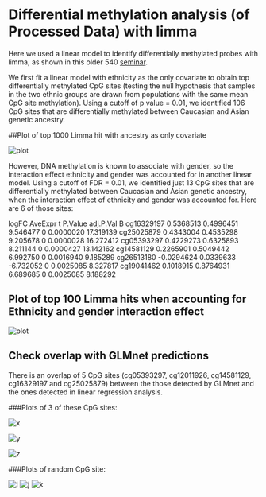 # Differential methylation analysis (of Processed Data) with limma

Here we used a linear model to identify differentially methylated probes with limma, as shown in this older 540 [seminar](http://www.ugrad.stat.ubc.ca/~stat540/seminars/seminar08_methylation.html).

We first fit a linear model with ethnicity as the only covariate to obtain top differentially methylated CpG sites (testing the null hypothesis that samples in the two ethnic groups are drawn from populations with the same mean CpG site methylation). Using a cutoff of p value = 0.01, we identified 106 CpG sites that are differentially methylated between Caucasian and Asian genetic ancestry. 

##Plot of top 1000 Limma hit with ancestry as only covariate

![plot](https://github.com/STAT540-UBC/team_Methylation-Badassays/blob/master/Scripts/Limma/Limma_files/figure-markdown_github/heatmap%20of%20beta%20values%20of%20top%20100%20Limma%20hits-1.png)

However, DNA methylation is known to associate with gender, so the interaction effect ethnicity and gender was accounted for in another linear model. Using a cutoff of FDR = 0.01, we identified just 13 CpG sites that are differentially methylated between Caucasian and Asian genetic ancestry, when the interaction effect of ethnicity and gender was accounted for. Here are 6 of those sites:
  
  logFC	AveExpr	t	P.Value	adj.P.Val	B
cg16329197	0.5368513	0.4996451	9.546477	0	0.0000020	17.319139
cg25025879	0.4343004	0.4535298	9.205678	0	0.0000028	16.272412
cg05393297	0.4229273	0.6325893	8.211144	0	0.0000427	13.142162
cg14581129	0.2265901	0.5049442	6.992750	0	0.0016940	9.185289
cg26513180	-0.0294624	0.0339633	-6.732052	0	0.0025085	8.327817
cg19041462	0.1018915	0.8764931	6.689685	0	0.0025085	8.188292

## Plot of top 100 Limma hits when accounting for Ethnicity and gender interaction effect

![plot](https://github.com/STAT540-UBC/team_Methylation-Badassays/blob/master/Scripts/Limma/Limma_files/figure-markdown_github/heatmap%20of%20beta%20values%20of%20top%20100%20Limma%20hits-1.png)

## Check overlap with GLMnet predictions

There is an overlap of 5 CpG sites (cg05393297, cg12011926, cg14581129, cg16329197
and cg25025879) between the those detected by GLMnet and the ones detected in linear regression analysis. 

###Plots of 3 of these CpG sites:

![x](https://github.com/STAT540-UBC/team_Methylation-Badassays/blob/master/Scripts/Limma/Limma_files/figure-markdown_github/importantsite1.png)

![y](https://github.com/STAT540-UBC/team_Methylation-Badassays/blob/master/Scripts/Limma/Limma_files/figure-markdown_github/importantsite2.png)

![z](https://github.com/STAT540-UBC/team_Methylation-Badassays/blob/master/Scripts/Limma/Limma_files/figure-markdown_github/importantsite3.png)
  
  
###Plots of random CpG site: 
  
![i](https://github.com/STAT540-UBC/team_Methylation-Badassays/blob/master/Scripts/Limma/Limma_files/figure-markdown_github/randosite1.png)
![j](https://github.com/STAT540-UBC/team_Methylation-Badassays/blob/master/Scripts/Limma/Limma_files/figure-markdown_github/randosite2.png)
![k](https://github.com/STAT540-UBC/team_Methylation-Badassays/blob/master/Scripts/Limma/Limma_files/figure-markdown_github/randosite3.png)
  
  


